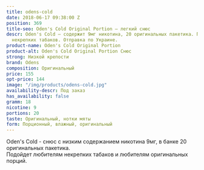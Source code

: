 ```yaml
---
title: odens-cold
date: 2018-06-17 09:38:00 Z
position: 369
title-seo: Oden's Cold Original Portion – легкий снюс
descr: Oden's Cold – содержит 9мг никотина, 20 оригинальных пакетика. Подойдет любителям
  некрепких табаков. Отправка по Украине.
product-name: Oden's Cold Original Portion
product-alt: Oden's Cold Original Portion Снюс
strong: Низкой крепости
brand: Odens
composition: Оригинальный
price: 155
opt-price: 144
image: "/img/products/odens-cold.jpg"
availability-descr: Под заказ
has_availability: false
gramm: 18
nicotine: 9
portions: 20
taste: Оригинальный, нотки мяты
form: Порционный, влажный, оригинальный
---
```


Oden's Cold - снюс с низким содержанием никотина 9мг, в банке 20 оригинальных пакетика.<br>
Подойдет любителям некрепких табаков и любителям оригинальных порций.